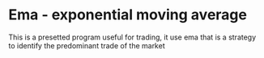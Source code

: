 # Ema - exponential moving average <br />
This is a presetted program useful for trading, it use ema that is a strategy to identify the predominant trade of the market
